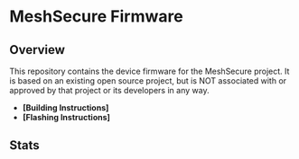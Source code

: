# MeshSecure Firmware

## Overview

This repository contains the device firmware for the MeshSecure project.  It is based on an existing open source project, but is NOT associated with or approved by that project or its developers in any way.  

- **[Building Instructions]**
- **[Flashing Instructions]**

## Stats

